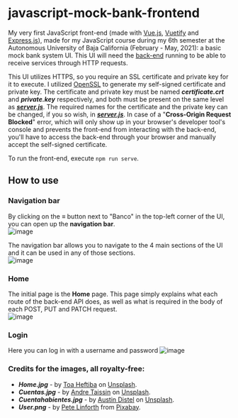 # javascript-mock-bank-frontend
My very first JavaScript front-end (made with [Vue.js](https://vuejs.org/), [Vuetify](https://v2.vuetifyjs.com/en/) and [Express.js](https://expressjs.com/)), made for my JavaScript course during my 6th semester at the Autonomous University of Baja California (February - May, 2021): a basic mock bank system UI. This UI will need the [back-end](https://github.com/mareyna356/javascript-mock-bank-backend/) running to be able to receive services through HTTP requests.

This UI utilizes HTTPS, so you require an SSL certificate and private key for it to execute. I utilized [OpenSSL](https://www.openssl.org/) to generate my self-signed certificate and private key. The certificate and private key must be named ***certificate.crt*** and ***private.key*** respectively, and both must be present on the same level as [***server.js***](server.js). The required names for the certificate and the private key can be changed, if you so wish, in [***server.js***](server.js). In case of a "**Cross-Origin Request Blocked**" error, which will only show up in your browser's developer tool's console and prevents the front-end from interacting with the back-end, you'll have to access the back-end through your browser and manually accept the self-signed certificate.

To run the front-end, execute `npm run serve`.

## How to use

### Navigation bar
By clicking on the ≡ button next to "Banco" in the top-left corner of the UI, you can open up the **navigation bar**.  
![image](https://github.com/mareyna356/javascript-mock-bank-frontend/assets/116867368/01758400-0b43-4c4d-88f0-befd9a9524b0)

The navigation bar allows you to navigate to the 4 main sections of the UI and it can be used in any of those sections.  
![image](https://github.com/mareyna356/javascript-mock-bank-frontend/assets/116867368/b5185064-a31a-46b3-8e99-06f1b81f8998)

### Home
The initial page is the **Home** page. This page simply explains what each route of the back-end API does, as well as what is required in the body of each POST, PUT and PATCH request.  
![image](https://github.com/mareyna356/javascript-mock-bank-frontend/assets/116867368/89e9bddc-e0d3-46f3-958b-b5a6ea4a32b2)

### Login
Here you can log in with a username and password
![image](https://github.com/mareyna356/javascript-mock-bank-frontend/assets/116867368/3fd98870-e509-4037-b63a-6eaa7b47a617)


### Credits for the images, all royalty-free:
- ***Home.jpg*** - by [Toa Heftiba](https://unsplash.com/@heftiba) on [Unsplash](https://unsplash.com/photos/LtnX7AhHenU?utm_source=unsplash&utm_medium=referral&utm_content=creditShareLink).
- ***Cuentas.jpg*** - by [Andre Taissin](https://unsplash.com/@andretaissin) on [Unsplash](https://unsplash.com/photos/5OUMf1Mr5pU?utm_source=unsplash&utm_medium=referral&utm_content=creditShareLink).
- ***Cuentahabientes.jpg*** - by [Austin Distel](https://unsplash.com/@austindistel) on [Unsplash](https://unsplash.com/photos/744oGeqpxPQ?utm_source=unsplash&utm_medium=referral&utm_content=creditShareLink).
- ***User.png*** - by [Pete Linforth](https://pixabay.com/users/thedigitalartist-202249/) from [Pixabay](https://pixabay.com/illustrations/icon-user-male-avatar-business-5359553/).
